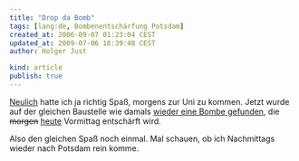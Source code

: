 ```yaml
---
title: "Drop da Bomb"
tags: [lang:de, Bombenentschärfung Potsdam]
created_at: 2006-09-07 01:23:04 CEST
updated_at: 2009-07-06 18:39:48 CEST
author: Holger Just

kind: article
publish: true
---
```


[Neulich](/2006/07/morgenstund-hat-gold-im-mund) hatte ich ja richtig Spaß, morgens zur Uni zu kommen. Jetzt wurde auf der gleichen Baustelle wie damals [wieder eine Bombe gefunden](http://www.pnn.de/potsdam/index.asp?gotos=http://archiv.tagesspiegel.de/toolbox-pnn.php?ran=on&url=http://archiv.tagesspiegel.de/archiv/06.09.2006/2757057.pnn), die <del>morgen</del> <ins>heute</ins> Vormittag entschärft wird.

Also den gleichen Spaß noch einmal. Mal schauen, ob ich Nachmittags wieder nach Potsdam rein komme.